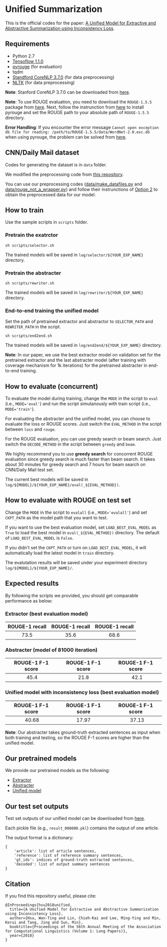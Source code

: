 # Unified Summarization

This is the official codes for the paper: [A Unified Model for Extractive and Abstractive Summarization using Inconsistency Loss](https://arxiv.org/abs/1805.06266).

## Requirements

* Python 2.7
* [Tensoflow 1.1.0](https://www.tensorflow.org/versions/r1.1/)
* [pyrouge](https://pypi.org/project/pyrouge/) (for evaluation)
* tqdm
* [Standford CoreNLP 3.7.0](https://stanfordnlp.github.io/CoreNLP/) (for data preprocessing)
* [NLTK](https://www.nltk.org/) (for data preprocessing)


**Note**: Stanford CoreNLP 3.7.0 can be downloaded from [here](http://nlp.stanford.edu/software/stanford-corenlp-full-2016-10-31.zip).

**Note**: To use ROUGE evaluation, you need to download the `ROUGE-1.5.5` package from [here](https://github.com/andersjo/pyrouge). Next, follow the instrunction from [here](https://pypi.org/project/pyrouge/) to install pyrouge and set the ROUGE path to your absolute path of `ROUGE-1.5.5` directory.

**Error Handling**: If you encounter the error message `Cannot open exception db file for reading: /path/to/ROUGE-1.5.5/data/WordNet-2.0.exc.db` when using pyrouge, the problem can be solved from [here](https://github.com/tagucci/pythonrouge#error-handling).

## CNN/Daily Mail dataset

Codes for generating the dataset is in `data` folder.

We modified the preprocessing code from [this repository](https://github.com/abisee/cnn-dailymail).

You can use our preprocessing codes ([data/make_datafiles.py](./data/make_datafiles.py) and [data/rouge_not_a_wrapper.py](./data/rouge_not_a_wrapper.py)) and follow their instrunctions of [Option 2](https://github.com/abisee/cnn-dailymail#option-2-process-the-data-yourself) to obtain the preprocessed data for our model.


## How to train

Use the sample scripts in `scripts` folder. 

### Pretrain the exatrctor

```
sh scripts/selector.sh
```
The trained models will be saved in `log/selector/${YOUR_EXP_NAME}` directory.

### Pretrain the abstracter

```
sh scripts/rewriter.sh
```
The trained models will be saved in `log/rewriter/${YOUR_EXP_NAME}` directory.

### End-to-end training the unified model

Set the path of pretrained extractor and abstractor to `SELECTOR_PATH` and `REWRITER_PATH` in the script.

```
sh scripts/end2end.sh
```

The trained models will be saved in `log/end2end/${YOUR_EXP_NAME}` directory.

**Note**: In our paper, we use the best extractor model on validation set for the pretrained extractor and the last abstracter model (after training with coverage mechanism for 1k iterations) for the pretrained abstracter in end-to-end training.

## How to evaluate (concurrent)

To evaluate the model during training, change the `MODE` in the script to `eval` (i.e., `MODE='eval'`) and run the script simutanously with train script (i.e., `MODE='train'`).

For evaluating the abstracter and the unified model, you can choose to evaluate the loss or ROUGE scores. Just switch the `EVAL_METHOD` in the script between `loss` and `rouge`. 

For the ROUGE evaluation, you can use greedy search or beam search. Just switch the `DECODE_METHOD` in the script between `greedy` and `beam`.

We highly recommend you to use **greedy search** for concorrent ROUGE evaluation since greedy search is much faster than beam search.
It takes about 30 minutes for greedy search and 7 hours for beam search on CNN/Daily Mail test set.

The current best models will be saved in `log/${MODEL}/${YOUR_EXP_NAME}/eval(_${EVAL_METHOD})`.

## How to evaluate with ROUGE on test set

Change the `MODE` in the script to `evalall` (i.e., `MODE='evalall'`) and set `CKPT_PATH` as the model path that you want to test.

If you want to use the best evaluation model, set `LOAD_BEST_EVAL_MODEL` as `True` to load the best model in `eval(_${EVAL_METHOD})` directory. The default of `LOAD_BEST_EVAL_MODEL` is `False`.

If you didn't set the `CKPT_PATH` or turn on `LOAD_BEST_EVAL_MODEL`, it will automatically load the latest model in `train` directory.

The evalutation results will be saved under your experiment directory `log/${MODEL}/${YOUR_EXP_NAME}/`.

## Expected results

By following the scripts we provided, you should get comparable performance as below:

### Extractor (best evaluation model)

| ROUGE-1 recall | ROUGE-1 recall |ROUGE-1 recall| 
|:----------:|:---------:|:-----------:|
|   73.5     |    35.6   |   68.6    |

### Abstracter (model of 81000 iteration)

| ROUGE-1 F-1 score | ROUGE-1 F-1 score |ROUGE-1 F-1 score| 
|:----------:|:---------:|:-----------:|
|     45.4   |    21.8   |   42.1   |

### Unified model with inconsistency loss (best evaluation model)

| ROUGE-1 F-1 score | ROUGE-1 F-1 score |ROUGE-1 F-1 score| 
|:----------:|:---------:|:-----------:|
|     40.68   |    17.97   |   37.13   |


**Note**: Our abstracter takes ground-truth extracted sentences as input when both training and testing, so the ROUGE F-1 scores are higher than the unified model.

## Our pretrained models

We provide our pretrained models as the following:

* [Extractor](https://drive.google.com/open?id=1firO0H1V4wNgaheijz4rFCKwIUD4q299)
* [Abstracter](https://drive.google.com/open?id=1I-_rV8HOebdtCDMYhPC5UzrUDWf9TUZ-)
* [Unified model](https://drive.google.com/open?id=1IoXIYRJlbeMve5Z7ga4d7E8BwmaHCVNl)


## Our test set outputs

Test set outputs of our unified model can be downloaded from [here](https://hsuwanting.github.io/unified_summ/unified_test_output.zip).

Each pickle file (e.g., `result_000000.pkl`) contains the output of one article.

The output format is a dictionary:

```
{
    'article': list of article sentences,
    'reference': list of reference summary sentences,
    'gt_ids': indices of ground-truth extracted sentences,
    'decoded': list of output summary sentences
}
```

## Citation

If you find this repository useful, please cite:

```
@InProceedings{hsu2018unified,
  title={A Unified Model for Extractive and Abstractive Summarization using Inconsistency Loss},
  author={Hsu, Wan-Ting and Lin, Chieh-Kai and Lee, Ming-Ying and Min, Kerui and Tang, Jing and Sun, Min},
  booktitle={Proceedings of the 56th Annual Meeting of the Association for Computational Linguistics (Volume 1: Long Papers)},
  year={2018}
}
```
